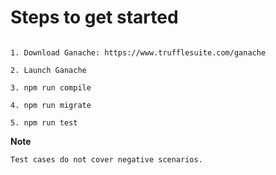 # Steps to get started

```

1. Download Ganache: https://www.trufflesuite.com/ganache

2. Launch Ganache

3. npm run compile

4. npm run migrate

5. npm run test

```

**Note**

`Test cases do not cover negative scenarios.`

